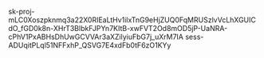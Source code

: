 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
sess-ADUqitPLql51NFFxhP_QSVG7E4xdFb0tF6zO1KYy
 
